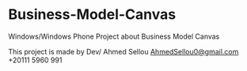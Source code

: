 # Business-Model-Canvas
Windows/Windows Phone Project about Business Model Canvas

This project is made by Dev/ Ahmed Sellou 
AhmedSellou0@gmail.com
+20111 5960 991
